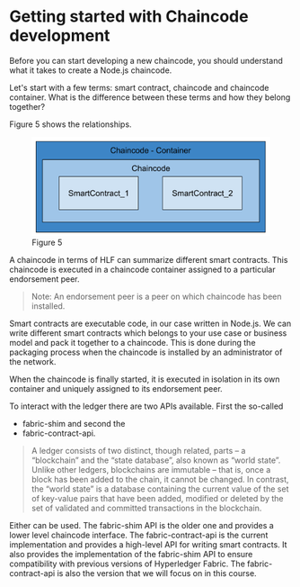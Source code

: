 # Getting started with Chaincode development

Before you can start developing a new chaincode, you should understand what it takes to create a Node.js chaincode.

Let's start with a few terms: smart contract, chaincode and chaincode container. What is the difference between these terms and how they belong together?

Figure 5 shows the relationships.

<figure class="image">
  <img src="img/05-chaincode-01.png" alt="Releationship SmartContract, Chaincode and Chaincode Container">
  <figcaption>Figure 5</figcaption>
</figure>

A chaincode in terms of HLF can summarize different smart contracts. This chaincode is executed in a chaincode container assigned to a particular endorsement peer.

>Note: An endorsement peer is a peer on which chaincode has been installed.

Smart contracts are executable code, in our case written in Node.js. We can write different smart contracts which belongs to your use case or business model and pack it together to a chaincode. This is done during the packaging process when the chaincode is installed by an administrator of the network.

When the chaincode is finally started, it is executed in isolation in its own container and uniquely assigned to its endorsement peer.

To interact with the ledger there are two APIs available. First the so-called 

- fabric-shim and second the 
- fabric-contract-api.

>A ledger consists of two distinct, though related, parts – a “blockchain” and the “state database”, also known as “world state”. Unlike other ledgers, blockchains are immutable – that is, once a block has been added to the chain, it cannot be changed. In contrast, the “world state” is a database containing the current value of the set of key-value pairs that have been added, modified or deleted by the set of validated and committed transactions in the blockchain.

Either can be used. The fabric-shim API is the older one and provides a lower level chaincode interface. The fabric-contract-api is the current implementation and provides a high-level API for writing smart contracts. It also provides the implementation of the fabric-shim API to ensure compatibility with previous versions of Hyperledger Fabric. The fabric-contract-api is also the version that we will focus on in this course.

